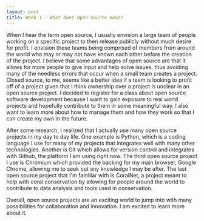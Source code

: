 ```yaml
---
layout: post
title: Week 1 - What does Open Source mean?
---
```


When I hear the term open source, I usually envision a large team of people working on a specific project to then release publicly without much desire for profit. I envision these teams being comprised of members from around the world who may or may not have known each other before the creation of the project. I believe that some advantages of open source are that it allows for more people to give input and help solve issues, thus avoiding many of the needless errors that occur when a small team creates a project. Closed source, to me, seems like a better idea if a team is looking to profit off of a project given that I think ownership over a project is unclear in an open source project. I decided to register for a class about open source software development because I want to gain exposure to real world projects and hopefully contribute to them in some meaningful way. I also want to learn more about how to manage them and how they work so that I can create my own in the future.
<!--more-->

After some research, I realized that I actually use many open source projects in my day to day life. One example is Python, which is a coding language I use for many of my projects that integrates well with many other technologies. Another is Git which allows for version control and integrates with Github, the platform I am using right now. The third open source project I use is Chromium which provided the backing for my main browser, Google Chrome, allowing me to seek out any knowledge I may be after. The last open source project that I'm familiar with is CoralNet, a project meant to help with coral conservation by allowing for people around the world to contribute to data analysis and tools used in conservation.

Overall, open source projects are an exciting world to jump into with many possibilities for collaboration and innovation. I am excited to learn more about it.
